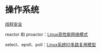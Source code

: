 # 操作系统



[线程安全](./线程安全.md)





reactor 和 proactor：[Linux高性能网络模式](./Linux高性能网络模式.md)



 select、epoll、poll：[Linux系统IO多路复用模型](./Linux系统IO多路复用模型.md)